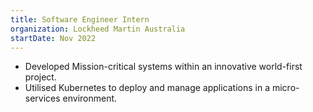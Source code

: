 ```yaml
---
title: Software Engineer Intern
organization: Lockheed Martin Australia
startDate: Nov 2022
---
```


- Developed Mission-critical systems within an innovative world-first project.
- Utilised Kubernetes to deploy and manage applications in a micro-services environment.
